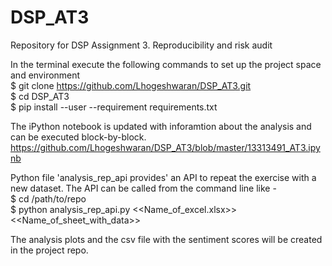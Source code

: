 # DSP_AT3
Repository for DSP Assignment 3. Reproducibility and risk audit

In the terminal execute the following commands to set up the project space and environment  
$ git clone https://github.com/Lhogeshwaran/DSP_AT3.git  
$ cd DSP_AT3  
$ pip install --user --requirement requirements.txt

The iPython notebook is updated with inforamtion about the analysis and can be executed block-by-block.   
https://github.com/Lhogeshwaran/DSP_AT3/blob/master/13313491_AT3.ipynb

Python file 'analysis_rep_api provides' an API to repeat the exercise with a new dataset. The API can be called from the command line like -  
$ cd /path/to/repo  
$ python analysis_rep_api.py <<Name_of_excel.xlsx>> <<Name_of_sheet_with_data>> 

The analysis plots and the csv file with the sentiment scores will be created in the project repo. 
